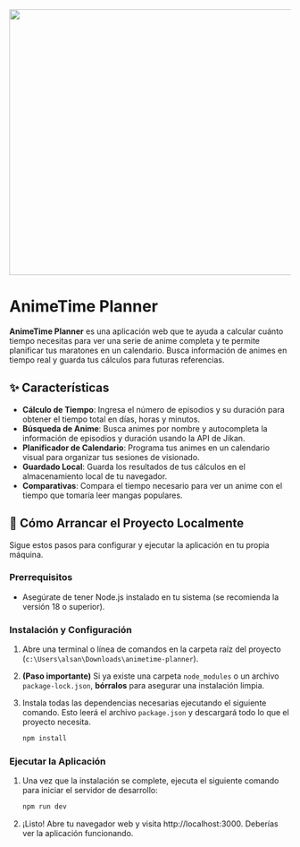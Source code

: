 <div align="center">
<img width="1200" height="475" alt="GHBanner" src="https://github.com/user-attachments/assets/0aa67016-6eaf-458a-adb2-6e31a0763ed6" />
</div>

# AnimeTime Planner

**AnimeTime Planner** es una aplicación web que te ayuda a calcular cuánto tiempo necesitas para ver una serie de anime completa y te permite planificar tus maratones en un calendario. Busca información de animes en tiempo real y guarda tus cálculos para futuras referencias.

## ✨ Características

*   **Cálculo de Tiempo**: Ingresa el número de episodios y su duración para obtener el tiempo total en días, horas y minutos.
*   **Búsqueda de Anime**: Busca animes por nombre y autocompleta la información de episodios y duración usando la API de Jikan.
*   **Planificador de Calendario**: Programa tus animes en un calendario visual para organizar tus sesiones de visionado.
*   **Guardado Local**: Guarda los resultados de tus cálculos en el almacenamiento local de tu navegador.
*   **Comparativas**: Compara el tiempo necesario para ver un anime con el tiempo que tomaría leer mangas populares.

## 🚀 Cómo Arrancar el Proyecto Localmente

Sigue estos pasos para configurar y ejecutar la aplicación en tu propia máquina.

### Prerrequisitos

*   Asegúrate de tener Node.js instalado en tu sistema (se recomienda la versión 18 o superior).

### Instalación y Configuración

1.  Abre una terminal o línea de comandos en la carpeta raíz del proyecto (`c:\Users\alsan\Downloads\animetime-planner`).

2.  **(Paso importante)** Si ya existe una carpeta `node_modules` o un archivo `package-lock.json`, **bórralos** para asegurar una instalación limpia.

3.  Instala todas las dependencias necesarias ejecutando el siguiente comando. Esto leerá el archivo `package.json` y descargará todo lo que el proyecto necesita.
    ```bash
    npm install
    ```

### Ejecutar la Aplicación

1.  Una vez que la instalación se complete, ejecuta el siguiente comando para iniciar el servidor de desarrollo:
    ```bash
    npm run dev
    ```
2.  ¡Listo! Abre tu navegador web y visita http://localhost:3000. Deberías ver la aplicación funcionando.
